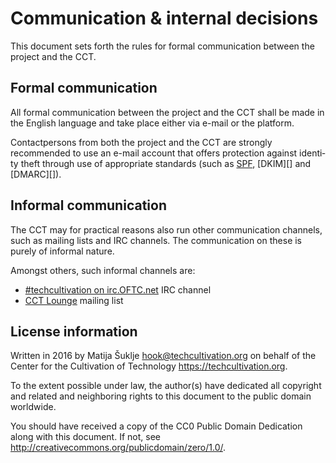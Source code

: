 # Communication & internal decisions

This document sets forth the rules for formal communication between the project and the CCT.


## Formal communication

All formal communication between the project and the CCT shall be made in the English language and take place either via e-mail or the platform.

Contactpersons from both the project and the CCT are strong­ly recommended to use an e-mail ac­count that of­fers pro­tec­tion against iden­ti­ty theft through use of ap­pro­pri­ate stan­dards (such as [SPF][], [D­KIM][] and [D­MAR­C][]).

[SPF]: https://tools.ietf.org/html/rfc7208
[DKIM]: https://tools.ietf.org/html/rfc7489
[DMARC]: https://tools.ietf.org/html/rfc6376


## Informal communication

The CCT may for practical reasons also run other communication channels, such as mailing lists and IRC channels. The communication on these is purely of informal nature.

Amongst others, such informal channels are:

- [#techcultivation on irc.OFTC.net](irc://irc.oftc.net/#techcultivation) IRC channel
- [CCT Lounge](https://lists.techcultivation.org/mailman/listinfo/cct-lounge) mailing list


## License information

Written in 2016 by Matija Šuklje <hook@techcultivation.org> on behalf of the Center for the Cultivation of Technology <https://techcultivation.org>.

To the extent possible under law, the author(s) have dedicated all copyright and related and neighboring rights to this document to the public domain worldwide.

You should have received a copy of the CC0 Public Domain Dedication along with this document. If not, see <http://creativecommons.org/publicdomain/zero/1.0/>. 

